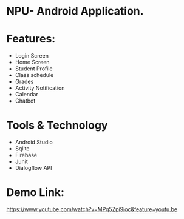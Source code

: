 # NPU- Android Application.

# Features:
- Login Screen
- Home  Screen
- Student Profile
- Class schedule
- Grades
- Activity Notification
- Calendar
- Chatbot

# Tools & Technology
- Android Studio
- Sqlite
- Firebase
- Junit
- Dialogflow API

# Demo Link:
[ https://www.youtube.com/watch?v=MPq5Zpi9ioc&feature=youtu.be
](url)
